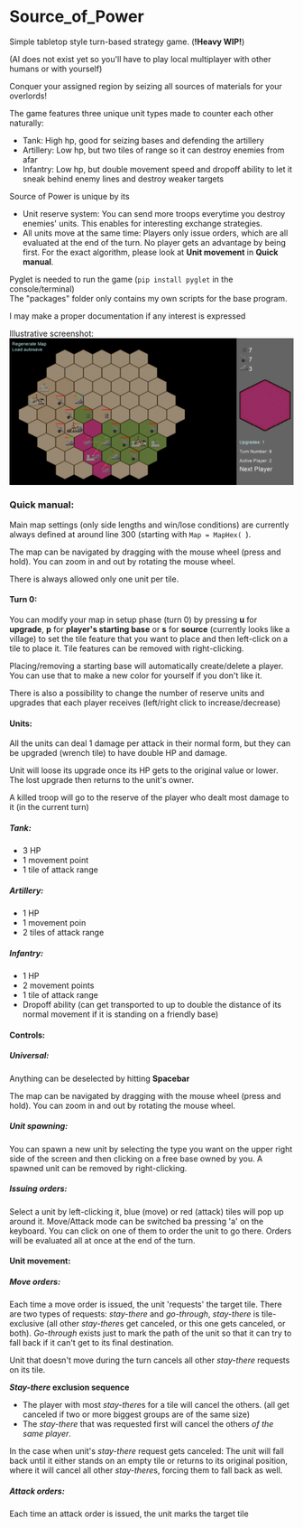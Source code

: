 # Source_of_Power
Simple tabletop style turn-based strategy game. (**!Heavy WIP!**)

(AI does not exist yet so you'll have to play local multiplayer with other humans or with yourself)

Conquer your assigned region by seizing all sources of materials for your overlords!

The game features three unique unit types made to counter each other naturally:
- Tank: High hp, good for seizing bases and defending the artillery
- Artillery: Low hp, but two tiles of range so it can destroy enemies from afar
- Infantry: Low hp, but double movement speed and dropoff ability to let it sneak behind enemy lines and destroy weaker targets

Source of Power is unique by its 
- Unit reserve system: You can send more troops everytime you destroy enemies' units. This enables for interesting exchange strategies.
- All units move at the same time: Players only issue orders, which are all evaluated at the end of the turn. No player gets an advantage by being first. For the exact algorithm, please look at **Unit movement** in **Quick manual**.

Pyglet is needed to run the game (`pip install pyglet` in the console/terminal)  
The "packages" folder only contains my own scripts for the base program.
 

I may make a proper documentation if any interest is expressed


Illustrative screenshot:
![Three player game where the purple one almost lost](assets/Screenshot.png)


### Quick manual:
Main map settings (only side lengths and win/lose conditions) are currently always defined at around line 300 (starting with `Map = MapHex( `).

The map can be navigated by dragging with the mouse wheel (press and hold). You can zoom in and out by rotating the mouse wheel.

There is always allowed only one unit per tile.

#### Turn 0:
You can modify your map in setup phase (turn 0) by pressing **u** for **upgrade**, **p** for **player's starting base** or **s** for **source** (currently looks like a village) to set the tile feature that you want to place and then left-click on a tile to place it. Tile features can be removed with right-clicking.

Placing/removing a starting base will automatically create/delete a player. You can use that to make a new color for yourself if you don't like it.

There is also a possibility to change the number of reserve units and upgrades that each player receives (left/right click to increase/decrease)

#### Units:
All the units can deal 1 damage per attack in their normal form, but they can be upgraded (wrench tile) to have double HP and damage.

Unit will loose its upgrade once its HP gets to the original value or lower. The lost upgrade then returns to the unit's owner.

A killed troop will go to the reserve of the player who dealt most damage to it (in the current turn)
##### Tank:
- 3 HP
- 1 movement point
- 1 tile of attack range
##### Artillery:
- 1 HP
- 1 movement poin
- 2 tiles of attack range
##### Infantry:
- 1 HP
- 2 movement points
- 1 tile of attack range
- Dropoff ability (can get transported to up to double the distance of its normal movement if it is standing on a friendly base)

#### Controls:
##### Universal:
Anything can be deselected by hitting **Spacebar**

The map can be navigated by dragging with the mouse wheel (press and hold). You can zoom in and out by rotating the mouse wheel.
##### Unit spawning:
You can spawn a new unit by selecting the type you want on the upper right side of the screen and then clicking on a free base owned by you.
A spawned unit can be removed by right-clicking.
##### Issuing orders:
Select a unit by left-clicking it, blue (move) or red (attack) tiles will pop up around it. Move/Attack mode can be switched ba pressing 'a' on the keyboard. You can click on one of them to order the unit to go there. Orders will be evaluated all at once at the end of the turn.

#### Unit movement:
##### Move orders:
Each time a move order is issued, the unit 'requests' the target tile. There are two types of requests: *stay-there* and *go-through*, *stay-there* is tile-exclusive (all other *stay-there*s get canceled, or this one gets canceled, or both). *Go-through* exists just to mark the path of the unit so that it can try to fall back if it can't get to its final destination.

Unit that doesn't move during the turn cancels all other *stay-there* requests on its tile.

***Stay-there* exclusion sequence**
- The player with most *stay-there*s for a tile will cancel the others. (all get canceled if two or more biggest groups are of the same size)
- The *stay-there* that was requested first will cancel the others *of the same player*.

In the case when unit's *stay-there* request gets canceled: The unit will fall back until it either stands on an empty tile or returns to its original position, where it will cancel all other *stay-there*s, forcing them to fall back as well.

##### Attack orders:
Each time an attack order is issued, the unit marks the target tile 
